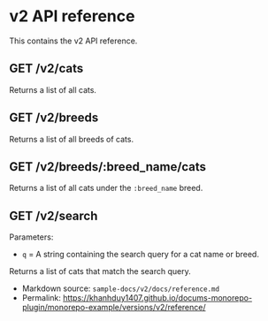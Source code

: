 # v2 API reference

This contains the v2 API reference.

## GET /v2/cats

Returns a list of all cats.

## GET /v2/breeds

Returns a list of all breeds of cats.

## GET /v2/breeds/:breed_name/cats

Returns a list of all cats under the `:breed_name` breed.

## GET /v2/search

Parameters:

- `q` = A string containing the search query for a cat name or breed.

Returns a list of cats that match the search query.

- Markdown source: `sample-docs/v2/docs/reference.md`
- Permalink: <https://khanhduy1407.github.io/docums-monorepo-plugin/monorepo-example/versions/v2/reference/>